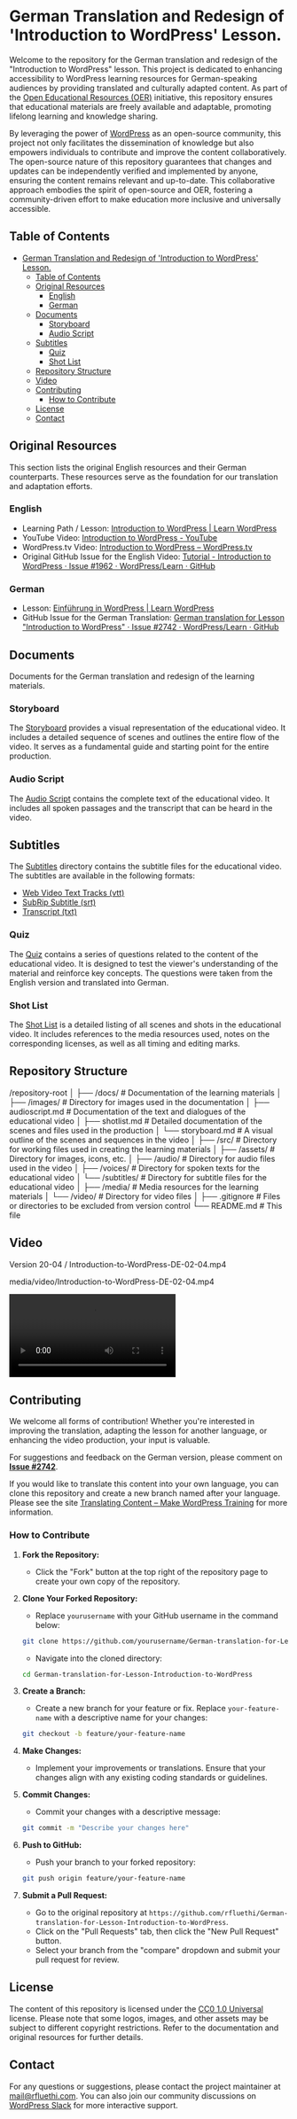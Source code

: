 # German Translation and Redesign of 'Introduction to WordPress' Lesson.

Welcome to the repository for the German translation and redesign of the "Introduction to WordPress" lesson. This project is dedicated to enhancing accessibility to WordPress learning resources for German-speaking audiences by providing translated and culturally adapted content. As part of the [Open Educational Resources (OER)](https://en.wikipedia.org/wiki/Open_educational_resources) initiative, this repository ensures that educational materials are freely available and adaptable, promoting lifelong learning and knowledge sharing.

By leveraging the power of [WordPress](https://wordpress.org/) as an open-source community, this project not only facilitates the dissemination of knowledge but also empowers individuals to contribute and improve the content collaboratively. The open-source nature of this repository guarantees that changes and updates can be independently verified and implemented by anyone, ensuring the content remains relevant and up-to-date. This collaborative approach embodies the spirit of open-source and OER, fostering a community-driven effort to make education more inclusive and universally accessible.

## Table of Contents

- [German Translation and Redesign of 'Introduction to WordPress' Lesson.](#german-translation-and-redesign-of-introduction-to-wordpress-lesson)
  - [Table of Contents](#table-of-contents)
  - [Original Resources](#original-resources)
    - [English](#english)
    - [German](#german)
  - [Documents](#documents)
    - [Storyboard](#storyboard)
    - [Audio Script](#audio-script)
  - [Subtitles](#subtitles)
    - [Quiz](#quiz)
    - [Shot List](#shot-list)
  - [Repository Structure](#repository-structure)
  - [Video](#video)
  - [Contributing](#contributing)
    - [How to Contribute](#how-to-contribute)
  - [License](#license)
  - [Contact](#contact)

## Original Resources

This section lists the original English resources and their German counterparts. These resources serve as the foundation for our translation and adaptation efforts.

### English
- Learning Path / Lesson: [Introduction to WordPress | Learn WordPress](https://learn.wordpress.org/lesson/introduction-to-wordpress-2/)
- YouTube Video: [Introduction to WordPress - YouTube](https://www.youtube.com/watch?v=3S-s_V_z8JQ)
- WordPress.tv Video: [Introduction to WordPress – WordPress.tv](https://wordpress.tv/2023/12/06/introduction-to-wordpress/)
- Original GitHub Issue for the English Video: [Tutorial - Introduction to WordPress · Issue #1962 · WordPress/Learn · GitHub](https://github.com/WordPress/Learn/issues/1962)

### German
- Lesson: [Einführung in WordPress | Learn WordPress](https://learn.wordpress.org/lesson/de-introduction-to-wordpress-2/)
- GitHub Issue for the German Translation: [German translation for Lesson "Introduction to WordPress" · Issue #2742 · WordPress/Learn · GitHub](https://github.com/WordPress/Learn/issues/2742)

## Documents

Documents for the German translation and redesign of the learning materials.

### Storyboard

The [Storyboard](docs/storyboard.md) provides a visual representation of the educational video. It includes a detailed sequence of scenes and outlines the entire flow of the video. It serves as a fundamental guide and starting point for the entire production.

### Audio Script

The [Audio Script](docs/audioscript.md) contains the complete text of the educational video. It includes all spoken passages and the transcript that can be heard in the video.

## Subtitles

The [Subtitles](src/subtitles) directory contains the subtitle files for the educational video. The subtitles are available in the following formats:
- [Web Video Text Tracks (vtt)](src/subtitles/Introduction-to-WordPress-DE-02-04.vtt)
- [SubRip Subtitle (srt)](<src/subtitles/Introduction-to-WordPress-DE-02-04.srt>)
- [Transcript (txt)](src/subtitles/Introduction-to-WordPress-DE-02-04.txt)

### Quiz

The [Quiz](docs/quiz.md) contains a series of questions related to the content of the educational video. It is designed to test the viewer's understanding of the material and reinforce key concepts. The questions were taken from the English version and translated into German.

### Shot List

The [Shot List](docs/shotlist.md) is a detailed listing of all scenes and shots in the educational video. It includes references to the media resources used, notes on the corresponding licenses, as well as all timing and editing marks.

## Repository Structure

/repository-root
│
├── /docs/              # Documentation of the learning materials
│   ├── /images/        # Directory for images used in the documentation
│   ├── audioscript.md  # Documentation of the text and dialogues of the educational video
│   ├── shotlist.md     # Detailed documentation of the scenes and files used in the production
│   └── storyboard.md   # A visual outline of the scenes and sequences in the video
│
├── /src/               # Directory for working files used in creating the learning materials
│   ├── /assets/        # Directory for images, icons, etc.
│   ├── /audio/         # Directory for audio files used in the video
│   ├── /voices/        # Directory for spoken texts for the educational video
│   └── /subtitles/     # Directory for subtitle files for the educational video
│
├── /media/             # Media resources for the learning materials
│   └── /video/         # Directory for video files
│
├── .gitignore          # Files or directories to be excluded from version control
└── README.md           # This file

## Video
Version 20-04 / Introduction-to-WordPress-DE-02-04.mp4

media/video/Introduction-to-WordPress-DE-02-04.mp4


<video controls src="media/video/Introduction-to-WordPress-DE-02-04.mp4" title="Title"></video>

## Contributing

We welcome all forms of contribution! Whether you're interested in improving the translation, adapting the lesson for another language, or enhancing the video production, your input is valuable.

For suggestions and feedback on the German version, please comment on **[Issue #2742](https://github.com/WordPress/Learn/issues/2742)**.

If you would like to translate this content into your own language, you can clone this repository and create a new branch named after your language. Please see the site [Translating Content – Make WordPress Training](https://make.wordpress.org/training/handbook/training-team-how-to-guides/content-localization/translating-content/) for more information.

### How to Contribute

1. **Fork the Repository:**
   - Click the "Fork" button at the top right of the repository page to create your own copy of the repository.

2. **Clone Your Forked Repository:**
   - Replace `yourusername` with your GitHub username in the command below:
   ```bash
   git clone https://github.com/yourusername/German-translation-for-Lesson-Introduction-to-WordPress.git
   ```
   - Navigate into the cloned directory:
   ```bash
   cd German-translation-for-Lesson-Introduction-to-WordPress
   ```

3. **Create a Branch:**
   - Create a new branch for your feature or fix. Replace `your-feature-name` with a descriptive name for your changes:
   ```bash
   git checkout -b feature/your-feature-name
   ```

4. **Make Changes:**
   - Implement your improvements or translations. Ensure that your changes align with any existing coding standards or guidelines.

5. **Commit Changes:**
   - Commit your changes with a descriptive message:
   ```bash
   git commit -m "Describe your changes here"
   ```

6. **Push to GitHub:**
   - Push your branch to your forked repository:
   ```bash
   git push origin feature/your-feature-name
   ```

7. **Submit a Pull Request:**
   - Go to the original repository at `https://github.com/rfluethi/German-translation-for-Lesson-Introduction-to-WordPress`.
   - Click on the "Pull Requests" tab, then click the "New Pull Request" button.
   - Select your branch from the "compare" dropdown and submit your pull request for review.

## License

The content of this repository is licensed under the [CC0 1.0 Universal](https://creativecommons.org/publicdomain/zero/1.0/) license. Please note that some logos, images, and other assets may be subject to different copyright restrictions. Refer to the documentation and original resources for further details.

## Contact

For any questions or suggestions, please contact the project maintainer at [mail@rfluethi.com](mailto:mail@rfluethi.com). You can also join our community discussions on [WordPress Slack](https://make.wordpress.org/chat/) for more interactive support.